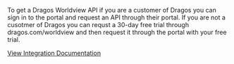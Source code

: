 To get a Dragos Worldview API if you are a customer of Dragos you can sign in to the portal and request an API through their portal. 
If you are not a cusotmer of Dragos you can requst a 30-day free trial through dragos.com/worldview and then request it through the portal with your free trial.

[View Integration Documentation](https://xsoar.pan.dev/docs/reference/integrations/dragos-worldview)
